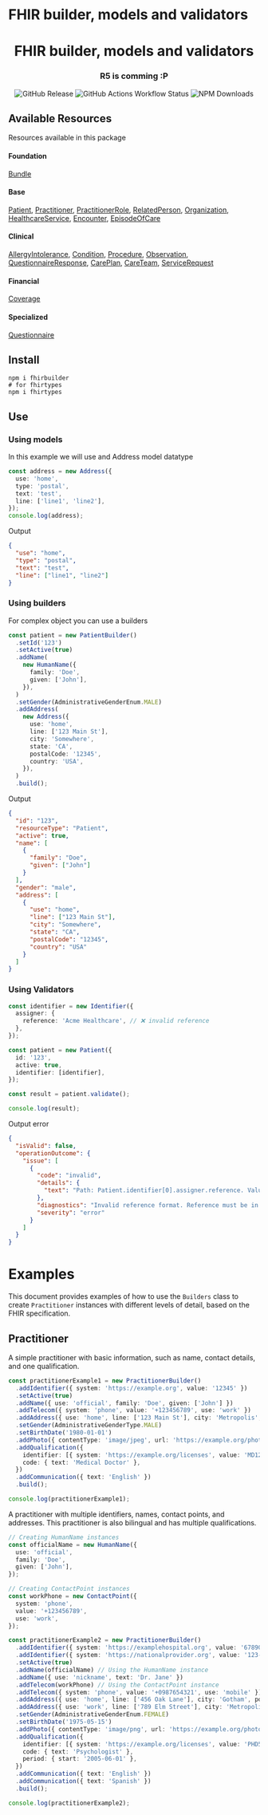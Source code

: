 # FHIR builder, models and validators

<h1 align="center" style="border-bottom: none;">FHIR builder, models and validators</h1>
<h3 align="center">R5 is comming :P</h3>
<p align="center">
  <img alt="GitHub Release" src="https://img.shields.io/github/v/release/robertoAraneda/fhir-builder">
  <img alt="GitHub Actions Workflow Status" src="https://img.shields.io/github/actions/workflow/status/robertoAraneda/fhir-builder/publish.yml">
  <img alt="NPM Downloads" src="https://img.shields.io/npm/dw/fhirbuilder">
</p>

## Available Resources

Resources available in this package

#### Foundation

[Bundle](https://www.hl7.org/fhir/r4/bundle.html)

#### Base

[Patient](https://www.hl7.org/fhir/r4/patient.html), [Practitioner](https://www.hl7.org/fhir/r4/practitioner.html), [PractitionerRole](https://www.hl7.org/fhir/r4/practitionerrole.html), [RelatedPerson](https://www.hl7.org/fhir/r4/relatedperson.html), [Organization](https://www.hl7.org/fhir/r4/organization.html), [HealthcareService](https://www.hl7.org/fhir/r4/healthcareservice.html), [Encounter](https://www.hl7.org/fhir/r4/encounter.html), [EpisodeOfCare](https://www.hl7.org/fhir/r4/episodeofcare.html)

#### Clinical

[AllergyIntolerance](https://www.hl7.org/fhir/r4/allergyintolerance.html), [Condition](https://www.hl7.org/fhir/r4/condition.html), [Procedure](https://www.hl7.org/fhir/r4/procedure.html), [Observation](https://www.hl7.org/fhir/r4/observation.html), [QuestionnaireResponse](https://www.hl7.org/fhir/r4/questionnaireresponse.html), [CarePlan](https://www.hl7.org/fhir/r4/careplan.html), [CareTeam](https://www.hl7.org/fhir/r4/careteam.html), [ServiceRequest](https://www.hl7.org/fhir/r4/servicerequest.html)

#### Financial

[Coverage](https://www.hl7.org/fhir/r4/coverage.html)

#### Specialized

[Questionnaire](https://www.hl7.org/fhir/r4/questionnaire.html)

## Install

```shell
npm i fhirbuilder
# for fhirtypes
npm i fhirtypes
```

## Use

### Using models

In this example we will use and Address model datatype

```ts
const address = new Address({
  use: 'home',
  type: 'postal',
  text: 'test',
  line: ['line1', 'line2'],
});
console.log(address);
```

Output

```json
{
  "use": "home",
  "type": "postal",
  "text": "test",
  "line": ["line1", "line2"]
}
```

### Using builders

For complex object you can use a builders

```ts
const patient = new PatientBuilder()
  .setId('123')
  .setActive(true)
  .addName(
    new HumanName({
      family: 'Doe',
      given: ['John'],
    }),
  )
  .setGender(AdministrativeGenderEnum.MALE)
  .addAddress(
    new Address({
      use: 'home',
      line: ['123 Main St'],
      city: 'Somewhere',
      state: 'CA',
      postalCode: '12345',
      country: 'USA',
    }),
  )
  .build();
```

Output

```json
{
  "id": "123",
  "resourceType": "Patient",
  "active": true,
  "name": [
    {
      "family": "Doe",
      "given": ["John"]
    }
  ],
  "gender": "male",
  "address": [
    {
      "use": "home",
      "line": ["123 Main St"],
      "city": "Somewhere",
      "state": "CA",
      "postalCode": "12345",
      "country": "USA"
    }
  ]
}
```

### Using Validators

```ts
const identifier = new Identifier({
  assigner: {
    reference: 'Acme Healthcare', // ❌ invalid reference
  },
});

const patient = new Patient({
  id: '123',
  active: true,
  identifier: [identifier],
});

const result = patient.validate();

console.log(result);
```

Output error

```json
{
  "isValid": false,
  "operationOutcome": {
    "issue": [
      {
        "code": "invalid",
        "details": {
          "text": "Path: Patient.identifier[0].assigner.reference. Value: Acme Healthcare"
        },
        "diagnostics": "Invalid reference format. Reference must be in the format 'ResourceType/ResourceId'.",
        "severity": "error"
      }
    ]
  }
}
```

# Examples

This document provides examples of how to use the `Builders` class to create `Practitioner` instances with different levels of detail, based on the FHIR specification.

## Practitioner

A simple practitioner with basic information, such as name, contact details, and one qualification.

```typescript
const practitionerExample1 = new PractitionerBuilder()
  .addIdentifier({ system: 'https://example.org', value: '12345' })
  .setActive(true)
  .addName({ use: 'official', family: 'Doe', given: ['John'] })
  .addTelecom({ system: 'phone', value: '+123456789', use: 'work' })
  .addAddress({ use: 'home', line: ['123 Main St'], city: 'Metropolis', postalCode: '12345' })
  .setGender(AdministrativeGenderType.MALE)
  .setBirthDate('1980-01-01')
  .addPhoto({ contentType: 'image/jpeg', url: 'https://example.org/photos/practitioner123.jpg' })
  .addQualification({
    identifier: [{ system: 'https://example.org/licenses', value: 'MD12345' }],
    code: { text: 'Medical Doctor' },
  })
  .addCommunication({ text: 'English' })
  .build();

console.log(practitionerExample1);
```

A practitioner with multiple identifiers, names, contact points, and addresses. This practitioner is also bilingual and has multiple qualifications.

```typescript
// Creating HumanName instances
const officialName = new HumanName({
  use: 'official',
  family: 'Doe',
  given: ['John'],
});

// Creating ContactPoint instances
const workPhone = new ContactPoint({
  system: 'phone',
  value: '+123456789',
  use: 'work',
});

const practitionerExample2 = new PractitionerBuilder()
  .addIdentifier({ system: 'https://examplehospital.org', value: '67890' })
  .addIdentifier({ system: 'https://nationalprovider.org', value: '123-456-7890' })
  .setActive(true)
  .addName(officialName) // Using the HumanName instance
  .addName({ use: 'nickname', text: 'Dr. Jane' })
  .addTelecom(workPhone) // Using the ContactPoint instance
  .addTelecom({ system: 'phone', value: '+0987654321', use: 'mobile' })
  .addAddress({ use: 'home', line: ['456 Oak Lane'], city: 'Gotham', postalCode: '54321' })
  .addAddress({ use: 'work', line: ['789 Elm Street'], city: 'Metropolis', postalCode: '67890' })
  .setGender(AdministrativeGenderEnum.FEMALE)
  .setBirthDate('1975-05-15')
  .addPhoto({ contentType: 'image/png', url: 'https://example.org/photos/practitioner456.png' })
  .addQualification({
    identifier: [{ system: 'https://example.org/licenses', value: 'PHD56789' }],
    code: { text: 'Psychologist' },
    period: { start: '2005-06-01' },
  })
  .addCommunication({ text: 'English' })
  .addCommunication({ text: 'Spanish' })
  .build();

console.log(practitionerExample2);
```
